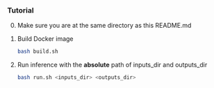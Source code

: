 ### Tutorial

0. Make sure you are at the same directory as this README.md

1. Build Docker image
   ```sh
   bash build.sh
   ```
2. Run inference with the **absolute** path of inputs_dir and outputs_dir
   ```sh
   bash run.sh <inputs_dir> <outputs_dir>
   ```